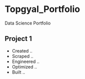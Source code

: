 # Topgyal_Portfolio
Data Science Portfolio

## Project 1
* Created ..
* Scraped ..
* Engineered ..
* Optimized ..
* Built ..
